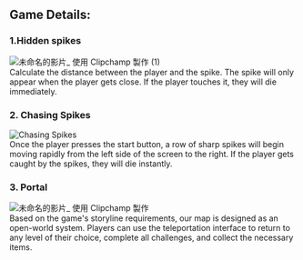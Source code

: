 ## Game Details:

### 1.Hidden spikes<br>
![未命名的影片_ 使用 Clipchamp 製作 (1)](https://github.com/user-attachments/assets/231901a7-d750-4e93-aa54-a90b82c08756)<br>
Calculate the distance between the player and the spike. The spike will only appear when the player gets close. If the player touches it, they will die immediately.

### 2. Chasing Spikes<br>
![Chasing Spikes](https://github.com/user-attachments/assets/d3f80b6d-93bd-4305-8911-750e8cd1b418)<br>
Once the player presses the start button, a row of sharp spikes will begin moving rapidly from the left side of the screen to the right. If the player gets caught by the spikes, they will die instantly.

### 3. Portal <br>
![未命名的影片_ 使用 Clipchamp 製作](https://github.com/user-attachments/assets/4a4d7bea-0c27-4cf4-a2a9-6fbd98de89d1)<br>
Based on the game's storyline requirements, our map is designed as an open-world system. Players can use the teleportation interface to return to any level of their choice, complete all challenges, and collect the necessary items.
